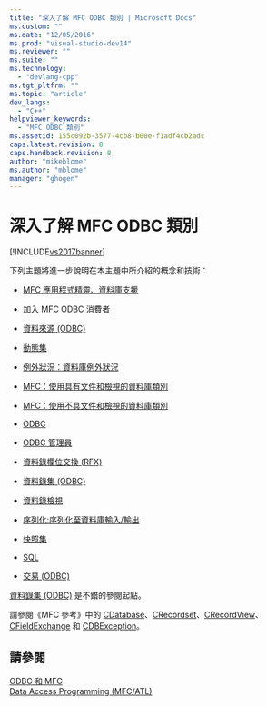 ```yaml
---
title: "深入了解 MFC ODBC 類別 | Microsoft Docs"
ms.custom: ""
ms.date: "12/05/2016"
ms.prod: "visual-studio-dev14"
ms.reviewer: ""
ms.suite: ""
ms.technology: 
  - "devlang-cpp"
ms.tgt_pltfrm: ""
ms.topic: "article"
dev_langs: 
  - "C++"
helpviewer_keywords: 
  - "MFC ODBC 類別"
ms.assetid: 155c092b-3577-4cb8-b00e-f1adf4cb2adc
caps.latest.revision: 8
caps.handback.revision: 8
author: "mikeblome"
ms.author: "mblome"
manager: "ghogen"
---
```

# 深入了解 MFC ODBC 類別
[!INCLUDE[vs2017banner](../../assembler/inline/includes/vs2017banner.md)]

下列主題將進一步說明在本主題中所介紹的概念和技術：  
  
-   [MFC 應用程式精靈、資料庫支援](../../mfc/reference/database-support-mfc-application-wizard.md)  
  
-   [加入 MFC ODBC 消費者](../../mfc/reference/adding-an-mfc-odbc-consumer.md)  
  
-   [資料來源 \(ODBC\)](../../data/odbc/data-source-odbc.md)  
  
-   [動態集](../../data/odbc/dynaset.md)  
  
-   [例外狀況：資料庫例外狀況](../../mfc/exceptions-database-exceptions.md)  
  
-   [MFC：使用具有文件和檢視的資料庫類別](../../data/mfc-using-database-classes-with-documents-and-views.md)  
  
-   [MFC：使用不具文件和檢視的資料庫類別](../../data/mfc-using-database-classes-without-documents-and-views.md)  
  
-   [ODBC](../../data/odbc/odbc-basics.md)  
  
-   [ODBC 管理員](../../data/odbc/odbc-administrator.md)  
  
-   [資料錄欄位交換 \(RFX\)](../../data/odbc/record-field-exchange-rfx.md)  
  
-   [資料錄集 \(ODBC\)](../../data/odbc/recordset-odbc.md)  
  
-   [資料錄檢視](../../data/record-views-mfc-data-access.md)  
  
-   [序列化:序列化至資料庫輸入\/輸出](../../mfc/serialization-serialization-vs-database-input-output.md)  
  
-   [快照集](../../data/odbc/snapshot.md)  
  
-   [SQL](../../data/odbc/sql.md)  
  
-   [交易 \(ODBC\)](../../data/odbc/transaction-odbc.md)  
  
 [資料錄集 \(ODBC\)](../../data/odbc/recordset-odbc.md) 是不錯的參閱起點。  
  
 請參閱《MFC 參考》中的 [CDatabase](../../mfc/reference/cdatabase-class.md)、[CRecordset](../../mfc/reference/crecordset-class.md)、[CRecordView](../../mfc/reference/crecordview-class.md)、[CFieldExchange](../../mfc/reference/cfieldexchange-class.md) 和 [CDBException](../../mfc/reference/cdbexception-class.md)。  
  
## 請參閱  
 [ODBC 和 MFC](../../data/odbc/odbc-and-mfc.md)   
 [Data Access Programming \(MFC\/ATL\)](../../data/data-access-programming-mfc-atl.md)